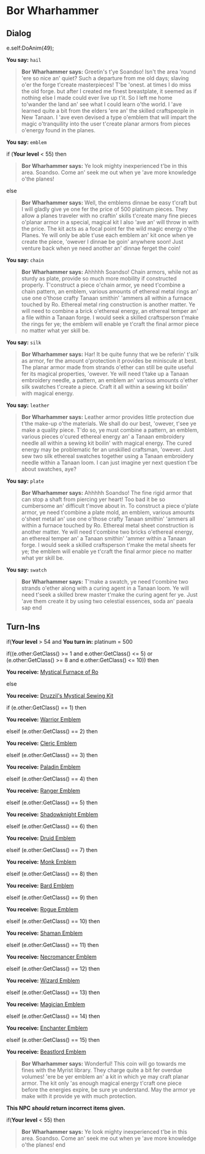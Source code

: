 # Bor Wharhammer



## Dialog

e.self:DoAnim(49);  

**You say:** `hail`



>**Bor Wharhammer says:** Greetin's t'ye Soandso! Isn't the area 'round 'ere so nice an' quiet? Such a departure from me old days; slaving o'er the forge t'create masterpieces! T'be 'onest. at times I do miss the old forge. but after I created me finest breastplate, it seemed as if nothing else I made could ever live up t'it. So I left me home to'wander the land an' see what I could learn o'the world. I 'ave learned quite a bit from the elders 'ere an' the skilled craftspeople in New Tanaan. I 'ave even devised a type o'emblem that will impart the magic o'tranquility into the user t'create planar armors from pieces o'energy found in the planes.

**You say:** `emblem`



if (**Your level** < 55) then



>**Bor Wharhammer says:** Ye look mighty inexperienced t'be in this area. Soandso. Come an' seek me out when ye 'ave more knowledge o'the planes!


else



>**Bor Wharhammer says:** Well, the emblems dinnae be easy t'craft but I will gladly give ye one fer the price of 500 platinum pieces. They allow a planes traveler with no craftin' skills t'create many fine pieces o'planar armor in a special, magical kit I also 'ave an' will throw in with the price. The kit acts as a focal point fer the wild magic energy o'the Planes. Ye will only be able t'use each emblem an' kit once when ye create the piece, 'owever I dinnae be goin' anywhere soon! Just venture back when ye need another an' dinnae ferget the coin!


**You say:** `chain`



>**Bor Wharhammer says:** Ahhhhh Soandso! Chain armors, while not as sturdy as plate, provide so much more mobility if constructed properly. T'construct a piece o'chain armor, ye need t'combine a chain pattern, an emblem, various amounts of ethereal metal rings an' use one o'those crafty Tanaan smithin' 'ammers all within a furnace touched by Ro. Ethereal metal ring construction is another matter. Ye will need to combine a brick o'ethereal energy, an ethereal temper an' a file within a Tanaan forge. I would seek a skilled craftsperson t'make the rings fer ye; the emblem will enable ye t'craft the final armor piece no matter what yer skill be.

**You say:** `silk`



>**Bor Wharhammer says:** Har! It be quite funny that we be referin' t'silk as armor, fer the amount o'protection it provides be miniscule at best. The planar armor made from strands o'ether can still be quite useful fer its magical properties, 'owever. Ye will need t'take up a Tanaan embroidery needle, a pattern, an emblem an' various amounts o'ether silk swatches t'create a piece. Craft it all within a sewing kit boilin' with magical energy.

**You say:** `leather`



>**Bor Wharhammer says:** Leather armor provides little protection due t'the make-up o'the materials. We shall do our best, 'owever, t'see ye make a quality piece. T'do so, ye must combine a pattern, an emblem, various pieces o'cured ethereal energy an' a Tanaan embroidery needle all within a sewing kit boilin' with magical energy. The cured energy may be problematic fer an unskilled craftsman, 'owever. Just sew two silk ethereal swatches together using a Tanaan embroidery needle within a Tanaan loom. I can just imagine yer next question t'be about swatches, aye?

**You say:** `plate`



>**Bor Wharhammer says:** Ahhhhh Soandso! The fine rigid armor that can stop a shaft from piercing yer heart! Too bad it be so cumbersome an' difficult t'move about in. To construct a piece o'plate armor, ye need t'combine a plate mold, an emblem, various amounts o'sheet metal an' use one o'those crafty Tanaan smithin' 'ammers all within a furnace touched by Ro. Ethereal metal sheet construction is another matter. Ye will need t'combine two bricks o'ethereal energy, an ethereal temper an' a Tanaan smithin' 'ammer within a Tanaan forge. I would seek a skilled craftsperson t'make the metal sheets fer ye; the emblem will enable ye t'craft the final armor piece no matter what yer skill be.

**You say:** `swatch`



>**Bor Wharhammer says:** T'make a swatch, ye need t'combine two strands o'ether along with a curing agent in a Tanaan loom. Ye will need t'seek a skilled brew master t'make the curing agent fer ye. Just 'ave them create it by using two celestial essences, soda an' paeala sap
end

## Turn-Ins




if(**Your level** > 54 and  **You turn in:** platinum = 500


if((e.other:GetClass() >= 1 and e.other:GetClass() <= 5) or (e.other:GetClass() >= 8 and e.other:GetClass() <= 10)) then



**You receive:**  [Mystical Furnace of Ro](/item/17184)


else



**You receive:**  [Druzzil's Mystical Sewing Kit](/item/17185)




if (e.other:GetClass() == 1) then



**You receive:**  [Warrior Emblem](/item/16267)


elseif (e.other:GetClass() == 2) then



**You receive:**  [Cleric Emblem](/item/16271)


elseif (e.other:GetClass() == 3) then



**You receive:**  [Paladin Emblem](/item/16269)


elseif (e.other:GetClass() == 4) then



**You receive:**  [Ranger Emblem](/item/16272)


elseif (e.other:GetClass() == 5) then



**You receive:**  [Shadowknight Emblem](/item/16270)


elseif (e.other:GetClass() == 6) then



**You receive:**  [Druid Emblem](/item/16276)


elseif (e.other:GetClass() == 7) then



**You receive:**  [Monk Emblem](/item/16275)


elseif (e.other:GetClass() == 8) then



**You receive:**  [Bard Emblem](/item/16268)


elseif (e.other:GetClass() == 9) then



**You receive:**  [Rogue Emblem](/item/16273)


elseif (e.other:GetClass() == 10) then



**You receive:**  [Shaman Emblem](/item/16274)


elseif (e.other:GetClass() == 11) then



**You receive:**  [Necromancer Emblem](/item/16278)


elseif (e.other:GetClass() == 12) then



**You receive:**  [Wizard Emblem](/item/16279)


elseif (e.other:GetClass() == 13) then



**You receive:**  [Magician Emblem](/item/16280)


elseif (e.other:GetClass() == 14) then



**You receive:**  [Enchanter Emblem](/item/16281)


elseif (e.other:GetClass() == 15) then



**You receive:**  [Beastlord Emblem](/item/16277)



>**Bor Wharhammer says:** Wonderful! This coin will go towards me fines with the Myrist library. They charge quite a bit fer overdue volumes! 'ere be yer emblem an' a kit in which ye may craft planar armor. The kit only 'as enough magical energy t'craft one piece before the energies expire, be sure ye understand. May the armor ye make with it provide ye with much protection.

**This NPC *should* return incorrect items given.**


if(**Your level** < 55) then


>**Bor Wharhammer says:** Ye look mighty inexperienced t'be in this area. Soandso. Come an' seek me out when ye 'ave more knowledge o'the planes!
end
